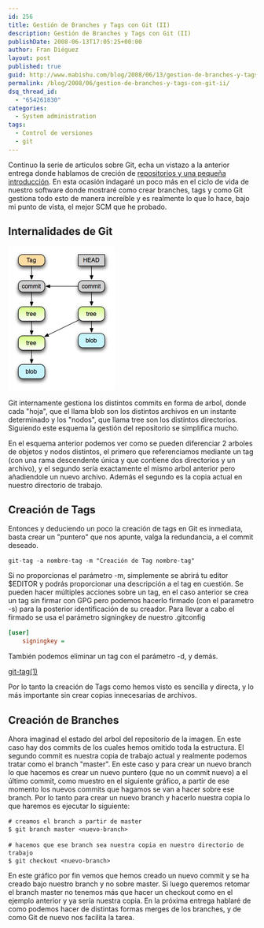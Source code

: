 ```yaml
---
id: 256
title: Gestión de Branches y Tags con Git (II)
description: Gestión de Branches y Tags con Git (II)
publishDate: 2008-06-13T17:05:25+00:00
author: Fran Diéguez
layout: post
published: true
guid: http://www.mabishu.com/blog/2008/06/13/gestion-de-branches-y-tags-con-git-ii
permalink: /blog/2008/06/gestion-de-branches-y-tags-con-git-ii/
dsq_thread_id:
  - "654261830"
categories:
  - System administration
tags:
  - Control de versiones
  - git
---
```


Continuo la serie de articulos sobre Git, echa un vistazo a la anterior
entrega donde hablamos de creción de [repositorios y una pequeña
introducción](http://www.mabishu.com/blog/2008/06/04/control-de-versiones-con-git-i "Control de versiones con Git (I) | Mabishu").
En esta ocasión indagaré un poco más en el ciclo de vida de nuestro
software donde mostraré como crear branches, tags y como Git gestiona
todo esto de manera increíble y es realmente lo que lo hace, bajo mi
punto de vista, el mejor SCM que he probado.

## Internalidades de Git

<div class="alignright">

![Esquema del arbol de repositorio de Git](./esquema-del-arbol-de-repositorio-de-git.jpg)
</div>

Git internamente gestiona los distintos commits en forma de arbol, donde cada "hoja", que el llama blob son los distintos archivos en un instante determinado y los "nodos", que llama tree son los distintos directorios. Siguiendo este esquema la gestión del repositorio se simplifica mucho.

En el esquema anterior podemos ver como se pueden diferenciar 2 arboles de objetos y nodos distintos, el primero que referenciamos mediante un tag (con una rama descendente única y que contiene dos directorios y un archivo), y el segundo sería exactamente el mismo arbol anterior pero añadiendole un nuevo archivo. Además el segundo es la copia actual en nuestro directorio de trabajo.

## Creación de Tags

Entonces y deduciendo un poco la creación de tags en Git es inmediata, basta crear un "puntero" que nos apunte, valga la redundancia, a el commit deseado.

```shell
git-tag -a nombre-tag -m "Creación de Tag nombre-tag"
```

Si no proporcionas el parámetro -m, simplemente se abrirá tu editor $EDITOR y podrás proporcionar una descripción a el tag en cuestión. Se pueden hacer múltiples acciones sobre un tag, en el caso anterior se crea un tag sin firmar con GPG pero podemos hacerlo firmado (con el parametro -s) para la posterior identificación de su creador. Para llevar a cabo el firmado se usa el parámetro signingkey de nuestro
.gitconfig

```ini
[user]
    signingkey =
```

También podemos eliminar un tag con el parámetro -d, y demás.

[git-tag(1)](http://www.kernel.org/pub/software/scm/git/docs/git-tag.html "git-tag(1)")

Por lo tanto la creación de Tags como hemos visto es sencilla y directa,
y lo más importante sin crear copias innecesarias de archivos.

## Creación de Branches

Ahora imaginad el estado del arbol del repositorio de la imagen. En este caso hay dos commits de los cuales hemos omitido toda la estructura. El segundo commit es nuestra copia de trabajo actual y realmente podemos tratar como el branch "master". En este caso y para crear un nuevo branch lo que hacemos es crear un nuevo puntero (que no un commit nuevo) a el último commit, como muestro en el siguiente gráfico, a partir de ese momento los nuevos commits que hagamos se van a hacer sobre ese branch. Por lo tanto para crear un nuevo branch y hacerlo nuestra copia lo que haremos es ejecutar lo siguiente:

```shell
# creamos el branch a partir de master
$ git branch master <nuevo-branch>

# hacemos que ese branch sea nuestra copia en nuestro directorio de trabajo
$ git checkout <nuevo-branch>
```

En este gráfico por fin vemos que hemos creado un nuevo commit y se ha creado bajo nuestro branch y no sobre master. Si luego queremos retomar el branch master no tenemos más que hacer un checkout como en el ejemplo anterior y ya sería nuestra copia. En la próxima entrega hablaré de como podemos hacer de distintas formas merges de los branches, y de como Git de nuevo nos facilita la tarea.
